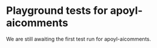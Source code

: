 # Playground tests for apoyl-aicomments
We are still awaiting the first test run for apoyl-aicomments.
